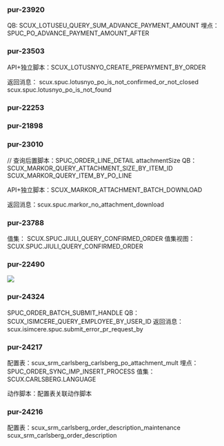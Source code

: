 

### pur-23920

QB: SCUX_LOTUSEU_QUERY_SUM_ADVANCE_PAYMENT_AMOUNT
埋点：SPUC_PO_ADVANCE_PAYMENT_AMOUNT_AFTER

### pur-23503

API+独立脚本：SCUX_LOTUSNYO_CREATE_PREPAYMENT_BY_ORDER

返回消息：
scux.spuc.lotusnyo_po_is_not_confirmed_or_not_closed
scux.spuc.lotusnyo_po_is_not_found



### pur-22253


### pur-21898


### pur-23010


// 查询后置脚本：SPUC_ORDER_LINE_DETAIL
attachmentSize
QB：SCUX_MARKOR_QUERY_ATTACHMENT_SIZE_BY_ITEM_ID
SCUX_MARKOR_QUERY_ITEM_BY_PO_LINE

API+独立脚本：SCUX_MARKOR_ATTACHMENT_BATCH_DOWNLOAD

返回消息：scux.spuc.markor_no_attachment_download


### pur-23788

值集：  SCUX.SPUC.JIULI_QUERY_CONFIRMED_ORDER
值集视图：  SCUX.SPUC.JIULI_QUERY_CONFIRMED_ORDER


### pur-22490
![](https://s3.bmp.ovh/imgs/2023/08/24/3c1195c6f528ac8c.png)




### pur-24324
SPUC_ORDER_BATCH_SUBMIT_HANDLE
QB：SCUX_ISIMCERE_QUERY_EMPLOYEE_BY_USER_ID
返回消息：scux.isimcere.spuc.submit_error_pr_request_by


### pur-24217
配置表：scux_srm_carlsberg_carlsberg_po_attachment_mult
埋点：SPUC_ORDER_SYNC_IMP_INSERT_PROCESS
值集：SCUX.CARLSBERG.LANGUAGE

动作脚本：配置表关联动作脚本

### pur-24216

配置表：scux_srm_carlsberg_order_description_maintenance
scux_srm_carlsberg_order_description













